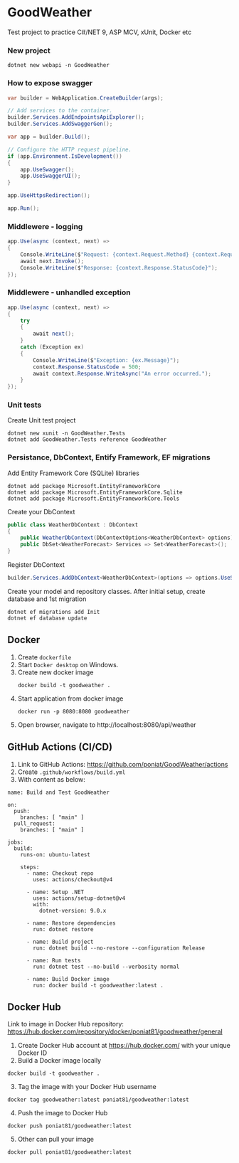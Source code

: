 # GoodWeather
Test project to practice C#/NET 9, ASP MCV, xUnit, Docker etc

### New project
```
dotnet new webapi -n GoodWeather
```

### How to expose swagger
```c#
var builder = WebApplication.CreateBuilder(args);

// Add services to the container.
builder.Services.AddEndpointsApiExplorer();
builder.Services.AddSwaggerGen();

var app = builder.Build();

// Configure the HTTP request pipeline.
if (app.Environment.IsDevelopment())
{
    app.UseSwagger();
    app.UseSwaggerUI();
}

app.UseHttpsRedirection();

app.Run();
```

### Middlewere - logging
```C#
app.Use(async (context, next) =>
{
    Console.WriteLine($"Request: {context.Request.Method} {context.Request.Path}");
    await next.Invoke();
    Console.WriteLine($"Response: {context.Response.StatusCode}");
});
```

### Middlewere - unhandled exception
```C#
app.Use(async (context, next) =>
{
    try
    {
        await next();
    }
    catch (Exception ex)
    {
        Console.WriteLine($"Exception: {ex.Message}");
        context.Response.StatusCode = 500;
        await context.Response.WriteAsync("An error occurred.");
    }
});
```

### Unit tests
Create Unit test project
```
dotnet new xunit -n GoodWeather.Tests
dotnet add GoodWeather.Tests reference GoodWeather
```

### Persistance, DbContext, Entify Framework, EF migrations
Add Entity Framework Core (SQLite) libraries
```
dotnet add package Microsoft.EntityFrameworkCore
dotnet add package Microsoft.EntityFrameworkCore.Sqlite
dotnet add package Microsoft.EntityFrameworkCore.Tools
```

Create your DbContext
```C#
public class WeatherDbContext : DbContext
{
    public WeatherDbContext(DbContextOptions<WeatherDbContext> options) : base(options) { }
    public DbSet<WeatherForecast> Services => Set<WeatherForecast>();
}
```
Register DbContext
```C#
builder.Services.AddDbContext<WeatherDbContext>(options => options.UseSqlite("Data Source=good-weather.db"));
```
Create your model and repository classes. After initial setup, create database and 1st migration
```
dotnet ef migrations add Init
dotnet ef database update
```


## Docker
1. Create `dockerfile`
2. Start `Docker desktop` on Windows.
3. Create new docker image
    ```
    docker build -t goodweather .
    ```
4. Start application from docker image
    ```
    docker run -p 8080:8080 goodweather
    ```
5. Open browser, navigate to http://localhost:8080/api/weather

## GitHub Actions (CI/CD)
1. Link to GitHub Actions: https://github.com/poniat/GoodWeather/actions
2. Create `.github/workflows/build.yml`
3. With content as below:
```
name: Build and Test GoodWeather

on:
  push:
    branches: [ "main" ]
  pull_request:
    branches: [ "main" ]

jobs:
  build:
    runs-on: ubuntu-latest

    steps:
      - name: Checkout repo
        uses: actions/checkout@v4

      - name: Setup .NET
        uses: actions/setup-dotnet@v4
        with:
          dotnet-version: 9.0.x

      - name: Restore dependencies
        run: dotnet restore

      - name: Build project
        run: dotnet build --no-restore --configuration Release

      - name: Run tests
        run: dotnet test --no-build --verbosity normal

      - name: Build Docker image
        run: docker build -t goodweather:latest .
```
## Docker Hub
Link to image in Docker Hub repository: https://hub.docker.com/repository/docker/poniat81/goodweather/general
1. Create Docker Hub account at https://hub.docker.com/ with your unique Docker ID
2. Build a Docker image locally
```
docker build -t goodweather .
```
3. Tag the image with your Docker Hub username
```
docker tag goodweather:latest poniat81/goodweather:latest
```
4. Push the image to Docker Hub
```
docker push poniat81/goodweather:latest
```
5. Other can pull your image
```
docker pull poniat81/goodweather:latest
```



